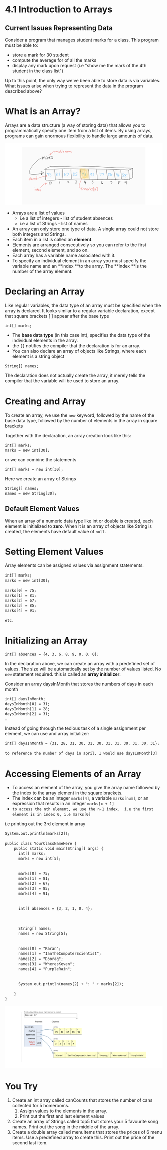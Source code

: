 # 4.1 Introduction to Arrays


## Current Issues Representing Data

Consider a program that manages student marks for a class.  This program must be able to:

*  store a mark for 30 student
*  compute the average for of all the marks
*  display any mark upon request (i.e "show me the mark of the 4th student in the class list")

Up to this point, the only way we've been able to store data is via variables.  What issues arise when trying to represent the data in the program described above?


# What is an Array?

Arrays are a data structure (a way of storing data) that allows you to programmatically specify one item from a list of items.  By using arrays, programs can gain enormous flexibility to handle large amounts of data.




![alt_text](fig1.png)




* Arrays are a list of values 
    * i.e a list of integers - list of student absences
    * i.e a list of Strings - list of names
* An array can only store one type of data.  A single array could not store both integers and Strings.
* Each item in a list is called an **element**.  
* Elements are arranged consecutively so you can refer to the first element, second element, and so on.
* Each array has a variable name associated with it.
* To specify an individual element in an array you must specify the variable name and an **index **to the array. The **index **is the number of the array element.


# Declaring an Array

Like regular variables, the data type of an array must be specified when the array is declared.  It looks similar to a regular variable declaration, except that square brackets [ ] appear after the base type


```
int[] marks;

```



* The **base data type** (in this case int), specifies the data type of the individual elements in the array.
* the `[]` notifies the compiler that the declaration is for an array.
* You can also declare an array of objects like Strings, where each element is a string object


```
String[] names;
```


The declaration does not actually create the array, it merely tells the compiler that the variable will be used to store an array.


# Creating and Array

To create an array, we use the `new` keyword, followed by the name of the base data type, followed by the number of elements in the array in square brackets

Together with the declaration, an array creation look like this:


```
int[] marks;
marks = new int[30];
```


or we can combine the statements


```
int[] marks = new int[30];
```


Here we create an array of Strings


```
String[] names;
names = new String[30];
```



## Default Element Values

When an array of a numeric data type like int or double is created, each element is initialized to **zero**.  When it is an array of objects like String is created, the elements have default value of `null`.


# Setting Element Values

Array elements can be assigned values via assignment statements.  


```
int[] marks;
marks = new int[30];

marks[0] = 75;
marks[1] = 81;
marks[2] = 67;
marks[3] = 85;
marks[4] = 91;

etc.
```



# Initializing an Array


```
int[] absences = {4, 3, 6, 8, 9, 0, 0, 0};
```


In the declaration above, we can create an array with a predefined set of values.  The size will be automatically set by the number of values listed.  No `new` statement required.  this is called an **array initializer**.

Consider an array daysInMonth that stores the numbers of days in each month


```
int[] daysInMonth;
daysInMonth[0] = 31;
daysInMonth[1] = 28;
daysInMonth[2] = 31;
…
```


Instead of going through the tedious task of a single assignment per element, we can use and array initializer:


```
int[] daysInMonth = {31, 28, 31, 30, 31, 30, 31, 31, 30, 31, 30, 31};

to reference the number of days in april, I would use daysInMonth[3]
```



# Accessing Elements of an Array



* To access an element of the array, you give the array name followed by the index to the array element in the square brackets.
* The index can be an integer `marks[4]`, a variable `marks[num]`, or an expression that results in an integer `marks[x + 1]`
* `to access the nth element, we use the n-1 index.  i.e the first element is in index 0, i.e marks[0]`

i.e printing out the 3rd element in array


```
System.out.println(marks[2]);

public class YourClassNameHere {
    public static void main(String[] args) {
      int[] marks;
      marks = new int[5];


      marks[0] = 75;
      marks[1] = 81;
      marks[2] = 67;
      marks[3] = 85;
      marks[4] = 91;


      int[] absences = {3, 2, 1, 0, 4};



      String[] names;
      names = new String[5];


      names[0] = "Karan";
      names[1] = "IanTheComputerScientist";
      names[2] = "Doorag";
      names[3] = "WheresKeven";
      names[4] = "PurpleRain";


      System.out.println(names[2] + ": " + marks[2]);

    }
}
```

![fig2](fig2.png)



# You Try



1. Create an int array called canCounts that stores the number of cans collected for 5 homerooms.  
    1. Assign values to the elements in the array.  
    2. Print out the first and last element values
2. Create an array of Strings called top5 that stores your 5 favourite song names.  Print out the song in the middle of the array.
3. Create a double array called menuItems that stores the prices of 6 menu items.  Use a predefined array to create this.   Print out the price of the second last item. 